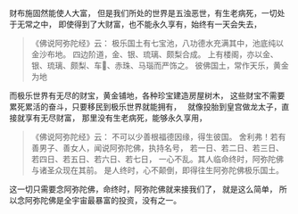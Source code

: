 财布施固然能使人大富，
但是我们所处的世界是五浊恶世，有生老病死，一切处于无常之中，
即使得到了大财富，也不能永久享有，始终有一天会失去，

> 《佛说阿弥陀经》云：
> 极乐国土有七宝池，八功德水充满其中，池底纯以金沙布地。
> 四边阶道，金、银、琉璃、颇梨合成。
> 上有楼阁，亦以金、银、琉璃、颇梨、车𤦲、赤珠、马瑙而严饰之。
> 彼佛国土，常作天乐，黄金为地

而极乐世界有无尽的财宝，黄金铺地，各种珍宝建造房屋树木，
这些财宝不需要累死累活的奋斗，只要移民到极乐世界就能拥有，
&nbsp;
就像投胎到皇宫做龙太子，直接就享有无尽财富，
那里没有生老病死，能够永久享用，

> 《佛说阿弥陀经》云：
> 不可以少善根福德因缘，得生彼国。
> 舍利弗！若有善男子、善女人，闻说阿弥陀佛，执持名号，
> 若一日、若二日、若三日、若四日、若五日、若六日、若七日，
> 一心不乱。其人临命终时，阿弥陀佛与诸圣众现在其前。
> 是人终时，心不颠倒，即得往生阿弥陀佛极乐国土。

这一切只需要念阿弥陀佛，命终时，阿弥陀佛就来接我们了，
就是这么简单，
所以念阿弥陀佛是全宇宙最暴富的投资，没有之一。